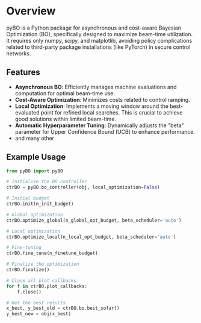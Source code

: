 # Overview

pyBO is a Python package for asynchronous and cost-aware Bayesian Optimization (BO), specifically designed to maximize beam-time utilization. It requires only numpy, scipy, and matplotlib, avoiding policy complications related to third-party package installations (like PyTorch) in secure control networks.

## Features

- **Asynchronous BO**: Efficiently manages machine evaluations and computation for optimal beam-time use.
- **Cost-Aware Optimization**: Minimizes costs related to control ramping.
- **Local Optimization**: Implements a moving window around the best-evaluated point for refined local searches. This is crucial to achieve good solutions within limited beam-time.
- **Automatic Hyperparameter Tuning**: Dynamically adjusts the "beta" parameter for Upper Confidence Bound (UCB) to enhance performance.
- and many other

## Example Usage

```python
from pyBO import pyBO

# Initialize the BO controller
ctrBO = pyBO.bo_controller(obj, local_optimization=False)

# Initial budget
ctrBO.init(n_init_budget)

# Global optimization
ctrBO.optimize_global(n_global_opt_budget, beta_scheduler='auto')

# Local optimization
ctrBO.optimize_local(n_local_opt_budget, beta_scheduler='auto')

# Fine-tuning
ctrBO.fine_tune(n_finetune_budget)

# Finalize the optimization
ctrBO.finalize()

# Close all plot callbacks
for f in ctrBO.plot_callbacks:
    f.close()

# Get the best results
x_best, y_best_old = ctrBO.bo.best_sofar()
y_best_new = obj(x_best)
